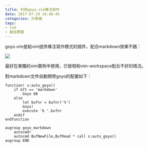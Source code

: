 ```yaml
---
title: 利用goyo.vim專注寫作
date: 2017-07-29 16:48:45
categories: 計算機
tags:
- vim
- 最佳實踐
---
```


goyo.vim是給vim提供專注寫作模式的插件，配合markdown效果不錯：

![](https://ws4.sinaimg.cn/large/006tNbRwly1fwvwwvhfjlj31400p0q6b.jpg)

最好在單獨的vim實例中使用，已發現和vim-workspace配合不好的情況。

對markdown文件自動開啓goyo的配置如下：

```vim
function! s:auto_goyo()
    if &ft == 'markdown'
        Goyo 80
    else
        let bufnr = bufnr('%')
        Goyo!
        execute 'b '.bufnr
    endif
endfunction

augroup goyo_markdown
    autocmd!
    autocmd BufNewFile,BufRead * call s:auto_goyo()
augroup END
```
